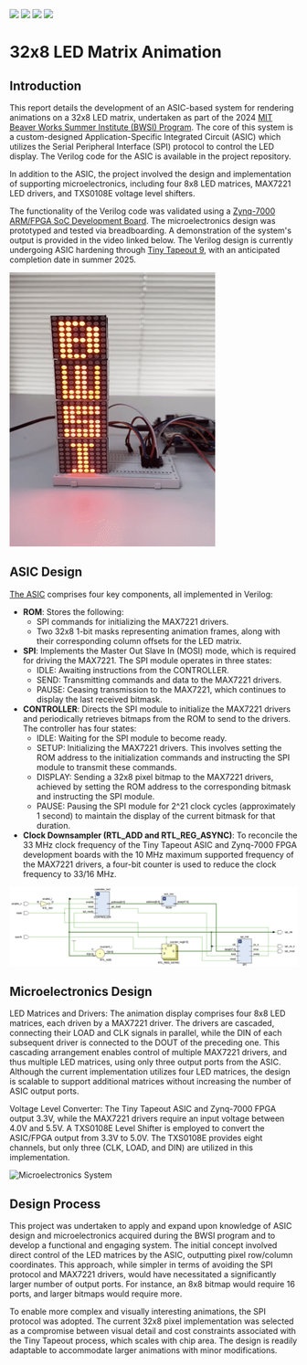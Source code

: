 ![](../../workflows/gds/badge.svg) ![](../../workflows/docs/badge.svg) ![](../../workflows/test/badge.svg) ![](../../workflows/fpga/badge.svg)

# 32x8 LED Matrix Animation

## Introduction

This report details the development of an ASIC-based system for rendering animations on a 32x8 LED matrix, undertaken as part of the 2024 [MIT Beaver Works Summer Institute (BWSI) Program](https://bwsi.mit.edu/). The core of this system is a custom-designed Application-Specific Integrated Circuit (ASIC) which utilizes the Serial Peripheral Interface (SPI) protocol to control the LED display. The Verilog code for the ASIC is available in the project repository.

In addition to the ASIC, the project involved the design and implementation of supporting microelectronics, including four 8x8 LED matrices, MAX7221 LED drivers, and TXS0108E voltage level shifters.

The functionality of the Verilog code was validated using a [Zynq-7000 ARM/FPGA SoC Development Board](https://digilent.com/shop/zybo-z7-zynq-7000-arm-fpga-soc-development-board/). The microelectronics design was prototyped and tested via breadboarding. A demonstration of the system's output is provided in the video linked below. The Verilog design is currently undergoing ASIC hardening through [Tiny Tapeout 9](https://tinytapeout.com/runs/tt09/tt_um_led_matrix_ayla_lin), with an anticipated completion date in summer 2025.

![ASIC-Based Animation](docs/animation.gif)

## ASIC Design

[The ASIC](https://gds-viewer.tinytapeout.com/?model=https%3A%2F%2Fshuttle-assets.tinytapeout.com%2Ftt09%2Ftt_um_led_matrix_ayla_lin%2Ftt_um_led_matrix_ayla_lin.gds.gltf) comprises four key components, all implemented in Verilog:
- **ROM**: Stores the following:
  - SPI commands for initializing the MAX7221 drivers.
  - Two 32x8 1-bit masks representing animation frames, along with their corresponding column offsets for the LED matrix.
- **SPI**: Implements the Master Out Slave In (MOSI) mode, which is required for driving the MAX7221. The SPI module operates in three states:
  - IDLE: Awaiting instructions from the CONTROLLER.
  - SEND: Transmitting commands and data to the MAX7221 drivers.
  - PAUSE: Ceasing transmission to the MAX7221, which continues to display the last received bitmask.
- **CONTROLLER**: Directs the SPI module to initialize the MAX7221 drivers and periodically retrieves bitmaps from the ROM to send to the drivers. The controller has four states:
  - IDLE: Waiting for the SPI module to become ready.
  - SETUP: Initializing the MAX7221 drivers. This involves setting the ROM address to the initialization commands and instructing the SPI module to transmit these commands.
  - DISPLAY: Sending a 32x8 pixel bitmap to the MAX7221 drivers, achieved by setting the ROM address to the corresponding bitmask and instructing the SPI module.
  - PAUSE: Pausing the SPI module for 2^21 clock cycles (approximately 1 second) to maintain the display of the current bitmask for that duration.
- **Clock Downsampler (RTL_ADD and RTL_REG_ASYNC)**: To reconcile the 33 MHz clock frequency of the Tiny Tapeout ASIC and Zynq-7000 FPGA development boards with the 10 MHz maximum supported frequency of the MAX7221 drivers, a four-bit counter is used to reduce the clock frequency to 33/16 MHz.

![Schematic](docs/schematic.png)

## Microelectronics Design

LED Matrices and Drivers: The animation display comprises four 8x8 LED matrices, each driven by a MAX7221 driver. The drivers are cascaded, connecting their LOAD and CLK signals in parallel, while the DIN of each subsequent driver is connected to the DOUT of the preceding one. This cascading arrangement enables control of multiple MAX7221 drivers, and thus multiple LED matrices, using only three output ports from the ASIC. Although the current implementation utilizes four LED matrices, the design is scalable to support additional matrices without increasing the number of ASIC output ports.

Voltage Level Converter: The Tiny Tapeout ASIC and Zynq-7000 FPGA output 3.3V, while the MAX7221 drivers require an input voltage between 4.0V and 5.5V. A TXS0108E Level Shifter is employed to convert the ASIC/FPGA output from 3.3V to 5.0V. The TXS0108E provides eight channels, but only three (CLK, LOAD, and DIN) are utilized in this implementation.

![Microelectronics System](docs/system.gif)

## Design Process

This project was undertaken to apply and expand upon knowledge of ASIC design and microelectronics acquired during the BWSI program and to develop a functional and engaging system. The initial concept involved direct control of the LED matrices by the ASIC, outputting pixel row/column coordinates. This approach, while simpler in terms of avoiding the SPI protocol and MAX7221 drivers, would have necessitated a significantly larger number of output ports. For instance, an 8x8 bitmap would require 16 ports, and larger bitmaps would require more.

To enable more complex and visually interesting animations, the SPI protocol was adopted. The current 32x8 pixel implementation was selected as a compromise between visual detail and cost constraints associated with the Tiny Tapeout process, which scales with chip area. The design is readily adaptable to accommodate larger animations with minor modifications.

